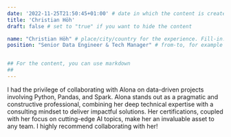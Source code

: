 ```yaml
---
date: '2022-11-25T21:50:45+01:00' # date in which the content is created - defaults to "today"
title: 'Christian Höh'
draft: false # set to "true" if you want to hide the content

name: "Christian Höh" # place/city/country for the experience. Fill-in.
position: "Senior Data Engineer & Tech Manager" # from-to, for example "2022-2024". Fill-in.


## For the content, you can use markdown
##
---
```


I had the privilege of collaborating with Alona on data-driven projects involving Python, Pandas, and Spark. Alona stands out as a pragmatic and constructive professional, combining her deep technical expertise with a consulting mindset to deliver impactful solutions. Her certifications, coupled with her focus on cutting-edge AI topics, make her an invaluable asset to any team. I highly recommend collaborating with her!
